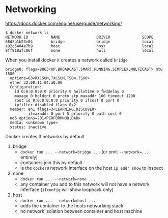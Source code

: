 # Networking

https://docs.docker.com/engine/userguide/networking/

```
$ docker network ls
NETWORK ID          NAME                DRIVER              SCOPE
68d2b1b23e04        bridge              bridge              local
a92c5404e7b9        host                host                local
9ff818afc86f        none                null                local
```
When you install docker it creates a network called `bridge`

```
bridge0: flags=8863<UP,BROADCAST,SMART,RUNNING,SIMPLEX,MULTICAST> mtu 1500
  options=63<RXCSUM,TXCSUM,TSO4,TSO6>
  ether 32:00:11:04:a0:00
  Configuration:
    id 0:0:0:0:0:0 priority 0 hellotime 0 fwddelay 0
    maxage 0 holdcnt 0 proto stp maxaddr 100 timeout 1200
    root id 0:0:0:0:0:0 priority 0 ifcost 0 port 0
    ipfilter disabled flags 0x2
  member: en1 flags=3<LEARNING,DISCOVER>
          ifmaxaddr 0 port 5 priority 0 path cost 0
  nd6 options=201<PERFORMNUD,DAD>
  media: <unknown type>
  status: inactive
```

Docker creates 3 networks by default

1. bridge
    * `docker run ... --network=bridge ...` (or omit `--network=...` entirely)
    * containers join this by default
    * is the `docker0` network interface on the host `ip addr show` to inspect
1. none
    * `docker run ... --network=none ...`
    * any container you add to this network will not have a network inferface (`ifconfig` will show loopback only)
1. host
    * `docker run ... --network=host ...`
    * adds the container to the hosts networking stack
    * no network isolation between container and host machine
